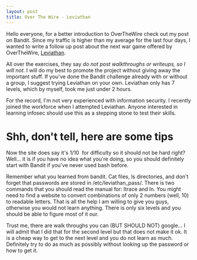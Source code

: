 ```yaml
---
layout: post
title: Over The Wire - Leviathan
---
```


Hello everyone, for a better introduction to OverTheWire check out my post on Bandit. Since my traffic is higher than my average  for the last four days, I wanted to write a follow up post about the next war game offered by OverTheWire, [Leviathan](http://overthewire.org/wargames/leviathan/).

All over the exercises, they say *do not post walkthroughs or writeups, so I will not*. I will do my best to promote the project without giving away the important stuff. If you've done the Bandit challenge already with or without a group, I suggest trying Leviathan on your own. Leviathan only has 7 levels, which by myself, took me just under 2 hours.

For the record, I'm not very experienced with information security. I recently joined the workforce when I attempted Leviathan. Anyone interested in learning infosec should use this as a stepping stone to test their skills.

# Shh, don't tell, here are some tips
Now the site does say it's 1/10  for difficulty so it should not be hard right? Well... it is if you have no idea what you're doing, so you should definitely start with Bandit if you've never used bash before.

Remember what you learned from bandit. Cat files, ls directories, and don't forget that passwords are stored in /etc/leviathan_pass/. There is two commands that you should read the manual for: ltrace and ln. You might need to find a website to convert combinations of only 2 numbers (well, 10) to readable letters. That is all the help I am willing to give you guys, otherwise you would not learn anything. There is only six levels and you should be able to figure most of it our.

Trust me, there are walk throughs you can (BUT SHOULD NOT) google... I will admit that I did that for the second level but that does not make it ok. It is a cheap way to get to the next level and you do not learn as much. Definitely try to do as much as possibly without looking up the password or how to get it.
